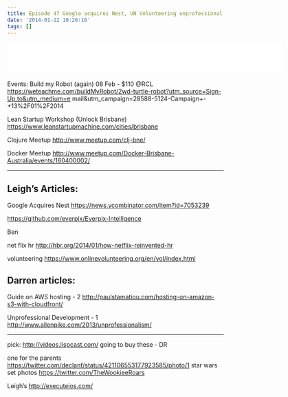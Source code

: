 ```yaml
---
title: Episode 47 Google acquires Nest, UN Volunteering unprofessional development
date: '2014-01-22 10:26:16'
tags: []
---
```


<iframe style="border: none" src="//html5-player.libsyn.com/embed/episode/id/2643075/height/75/width/640/theme/standard/direction/no/autoplay/no/autonext/no/thumbnail/yes/preload/no/no_addthis/no/" height="75" width="640" scrolling="no"  allowfullscreen webkitallowfullscreen mozallowfullscreen oallowfullscreen msallowfullscreen></iframe>
<!--more-->

Events:
Build my Robot (again) 08 Feb - $110 @RCL
https://weteachme.com/buildMyRobot/2wd-turtle-robot?utm_source=Sign-Up.to&utm_medium=e
mail&utm_campaign=28588-5124-Campaign+-+13%2F01%2F2014

Lean Startup Workshop (Unlock Brisbane)
https://www.leanstartupmachine.com/cities/brisbane

Clojure Meetup
http://www.meetup.com/clj-bne/

Docker Meetup
http://www.meetup.com/Docker-Brisbane-Australia/events/160400002/

----------------------------------------------------------------------------------------------------------------------------
Leigh’s Articles:
----------------------------------------------------------------------------------------------------------------------------
Google Acquires Nest
https://news.ycombinator.com/item?id=7053239

https://github.com/everpix/Everpix-Intelligence

Ben

net flix hr
http://hbr.org/2014/01/how-netflix-reinvented-hr

volunteering
https://www.onlinevolunteering.org/en/vol/index.html

Darren articles:
-----------------------------------------
Guide on AWS hosting - 2
http://paulstamatiou.com/hosting-on-amazon-s3-with-cloudfront/

Unprofessional Development - 1
http://www.allenpike.com/2013/unprofessionalism/

--------------------------------------------
pick:
http://videos.lispcast.com/ going to buy these - DR

one for the parents
https://twitter.com/declanf/status/421106553177923585/photo/1
star wars set photos
https://twitter.com/TheWookieeRoars

Leigh’s
http://executeios.com/


